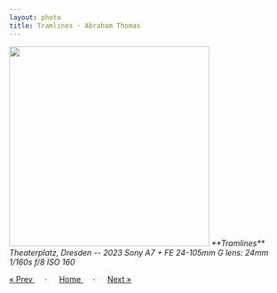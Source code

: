 ```yaml
---
layout: photo
title: Tramlines · Abraham Thomas
---
```


<img src="/assets/photos/Tramlines.jpg" width="360px" class="photo">

<i>
**Tramlines**  
Theaterplatz, Dresden -- 2023  
Sony A7 + FE 24-105mm G lens: 24mm 1/160s f/8 ISO 160
</i>

<a href="/gallery/daitokuji"> &laquo; Prev </a> &emsp; · &emsp; 
<a href="/gallery"> Home </a> &emsp; · &emsp; 
<a href="/gallery/passage"> Next &raquo; </a>
